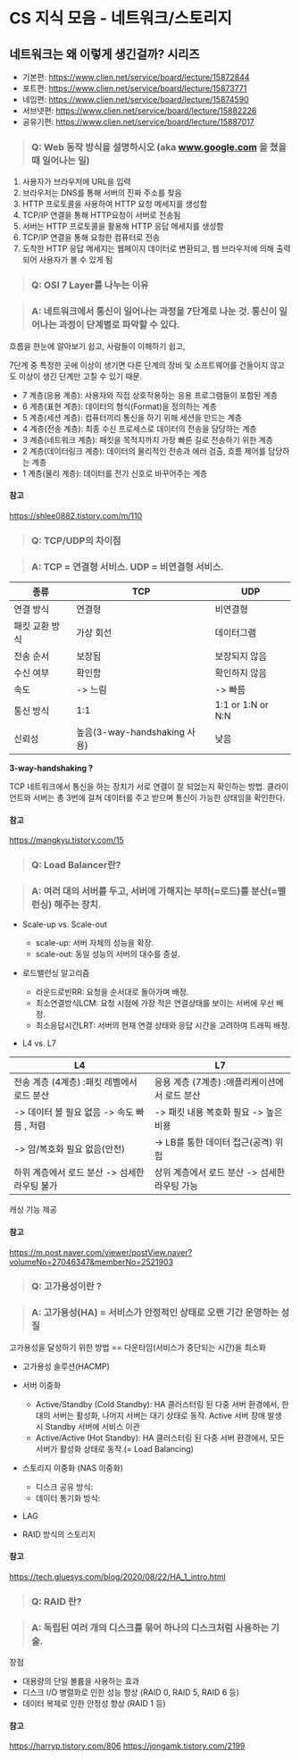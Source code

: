 # CS 지식 모음 - 네트워크/스토리지

## 네트워크는 왜 이렇게 생긴걸까? 시리즈

- 기본편: https://www.clien.net/service/board/lecture/15872844
- 포트편: https://www.clien.net/service/board/lecture/15873771
- 네임편: https://www.clien.net/service/board/lecture/15874590
- 서브넷편: https://www.clien.net/service/board/lecture/15882226
- 공유기편: https://www.clien.net/service/board/lecture/15887017

> ### Q: Web 동작 방식을 설명하시오 (aka www.google.com 을 쳤을 때 일어나는 일)

1. 사용자가 브라우저에 URL을 입력
2. 브라우저는 DNS를 통해 서버의 진짜 주소를 찾음
3. HTTP 프로토콜을 사용하여 HTTP 요청 메세지를 생성함
4. TCP/IP 연결을 통해 HTTP요청이 서버로 전송됨
5. 서버는 HTTP 프로토콜을 활용해 HTTP 응답 메세지를 생성함
6. TCP/IP 연결을 통해 요청한 컴퓨터로 전송
7. 도착한 HTTP 응답 메세지는 웹페이지 데이터로 변환되고, 웹 브라우저에 의해 출력되어 사용자가 볼 수 있게 됨

> ### Q: OSI 7 Layer를 나누는 이유

> ### A: 네트워크에서 통신이 일어나는 과정을 7단계로 나눈 것. 통신이 일어나는 과정이 단계별로 파악할 수 있다.

흐름을 한눈에 알아보기 쉽고, 사람들이 이해하기 쉽고,

7단계 중 특정한 곳에 이상이 생기면 다른 단계의 장비 및 소프트웨어를 건들이지 않고도 이상이 생긴 단계만 고칠 수 있기 때문.

- 7 계층(응용 계층): 사용자와 직접 상호작용하는 응용 프로그램들이 포함된 계층
- 6 계층(표현 계층): 데이터의 형식(Format)을 정의하는 계층
- 5 계층(세션 계층): 컴퓨터끼리 통신을 하기 위해 세션을 만드는 계층
- 4 계층(전송 계층): 최종 수신 프로세스로 데이터의 전송을 담당하는 계층
- 3 계층(네트워크 계층): 패킷을 목적지까지 가장 빠른 길로 전송하기 위한 계층
- 2 계층(데이터링크 계층): 데이터의 물리적인 전송과 에러 검출, 흐름 제어를 담당하는 계층
- 1 계층(물리 계층): 데이터를 전기 신호로 바꾸어주는 계층

#### 참고

https://shlee0882.tistory.com/m/110

> ### Q: TCP/UDP의 차이점

> ### A: TCP = 연결형 서비스. UDP = 비연결형 서비스.

| 종류           | TCP                          | UDP               |
| -------------- | ---------------------------- | ----------------- |
| 연결 방식      | 연결형                       | 비연결형          |
| 패킷 교환 방식 | 가상 회선                    | 데이터그램        |
| 전송 순서      | 보장됨                       | 보장되지 않음     |
| 수신 여부      | 확인함                       | 확인하지 않음     |
| 속도           | -> 느림                      | -> 빠름           |
| 통신 방식      | 1:1                          | 1:1 or 1:N or N:N |
| 신뢰성         | 높음(3-way-handshaking 사용) | 낮음              |

**3-way-handshaking ?**

TCP 네트워크에서 통신을 하는 장치가 서로 연결이 잘 되었는지 확인하는 방법. 클라이언트와 서버는 총 3번에 걸쳐 데이터를 주고 받으며 통신이 가능한 상태임을 확인한다.

#### 참고

https://mangkyu.tistory.com/15

> ### Q: Load Balancer란?

> ### A: 여러 대의 서버를 두고, 서버에 가해지는 부하(=로드)를 분산(=밸런싱) 해주는 장치.

- Scale-up vs. Scale-out

  - scale-up: 서버 자체의 성능을 확장.
  - scale-out: 동일 성능의 서버의 대수를 증설.

- 로드밸런싱 알고리즘

  - 라운드로빈RR: 요청을 순서대로 돌아가며 배정.
  - 최소연결방식LCM: 요청 시점에 가장 적은 연결상태를 보이는 서버에 우선 배정.
  - 최소응답시간LRT: 서버의 현재 연결 상태와 응답 시간을 고려하여 트래픽 배정.

- L4 vs. L7

| L4                                            | L7                                            |
| --------------------------------------------- | --------------------------------------------- |
| 전송 계층 (4계층) :패킷 레벨에서 로드 분산    | 응용 계층 (7계층) :애플리케이션에서 로드 분산 |
| -> 데이터 볼 필요 없음 -> 속도 빠름 , 저렴    | -> 패킷 내용 복호화 필요 -> 높은 비용         |
| -> 암/복호화 필요 없음(안전)                  | -> LB를 통한 데이터 접근(공격) 위험           |
| 하위 계층에서 로드 분산 -> 섬세한 라우팅 불가 | 상위 계층에서 로드 분산 -> 섬세한 라우팅 가능 |

캐싱 기능 제공

#### 참고

https://m.post.naver.com/viewer/postView.naver?volumeNo=27046347&memberNo=2521903

> ### Q: 고가용성이란 ?

> ### A: 고가용성(HA) = 서비스가 안정적인 상태로 오랜 기간 운영하는 성질

고가용성을 달성하기 위한 방법 == 다운타임(서비스가 중단되는 시간)을 최소화

- 고가용성 솔루션(HACMP)
- 서버 이중화
  - Active/Standby (Cold Standby): HA 클러스터링 된 다중 서버 환경에서, 한 대의 서버는 활성화, 나머지 서버는 대기 상태로 동작. Active 서버 장애 발생 시 Standby 서버에 서비스 이관
  - Active/Active (Hot Standby): HA 클러스터링 된 다중 서버 환경에서, 모든 서버가 활성화 상태로 동작.(= Load Balancing)
- 스토리지 이중화 (NAS 이중화)

  - 디스크 공유 방식:
  - 데이터 통기화 방식:

- LAG
- RAID 방식의 스토리지

#### 참고

https://tech.gluesys.com/blog/2020/08/22/HA_1_intro.html

> ### Q: RAID 란?

> ### A: 독립된 여러 개의 디스크를 묶어 하나의 디스크처럼 사용하는 기술.

장점

- 대용량의 단일 볼륨을 사용하는 효과
- 디스크 I/O 병렬화로 인한 성능 향상 (RAID 0, RAID 5, RAID 6 등)
- 데이터 복제로 인한 안정성 향상 (RAID 1 등)

#### 참고

https://harryp.tistory.com/806
https://jongamk.tistory.com/2199
